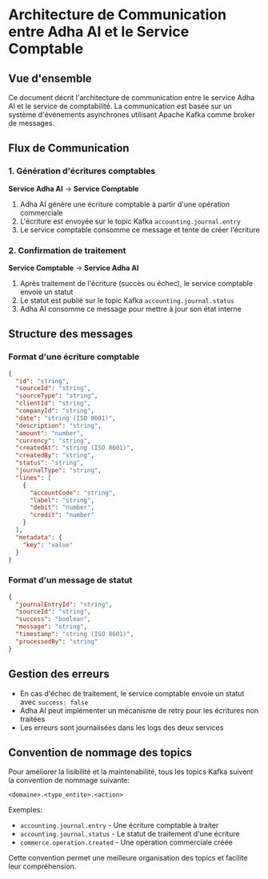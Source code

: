# Architecture de Communication entre Adha AI et le Service Comptable

## Vue d'ensemble

Ce document décrit l'architecture de communication entre le service Adha AI et le service de comptabilité. La communication est basée sur un système d'événements asynchrones utilisant Apache Kafka comme broker de messages.

## Flux de Communication

### 1. Génération d'écritures comptables

**Service Adha AI** → **Service Comptable**

1. Adha AI génère une écriture comptable à partir d'une opération commerciale
2. L'écriture est envoyée sur le topic Kafka `accounting.journal.entry`
3. Le service comptable consomme ce message et tente de créer l'écriture

### 2. Confirmation de traitement

**Service Comptable** → **Service Adha AI**

1. Après traitement de l'écriture (succès ou échec), le service comptable envoie un statut
2. Le statut est publié sur le topic Kafka `accounting.journal.status`
3. Adha AI consomme ce message pour mettre à jour son état interne

## Structure des messages

### Format d'une écriture comptable

```json
{
  "id": "string",
  "sourceId": "string",
  "sourceType": "string",
  "clientId": "string",
  "companyId": "string",
  "date": "string (ISO 8601)",
  "description": "string",
  "amount": "number",
  "currency": "string",
  "createdAt": "string (ISO 8601)",
  "createdBy": "string",
  "status": "string",
  "journalType": "string",
  "lines": [
    {
      "accountCode": "string",
      "label": "string",
      "debit": "number",
      "credit": "number"
    }
  ],
  "metadata": {
    "key": "value"
  }
}
```

### Format d'un message de statut

```json
{
  "journalEntryId": "string",
  "sourceId": "string",
  "success": "boolean",
  "message": "string",
  "timestamp": "string (ISO 8601)",
  "processedBy": "string"
}
```

## Gestion des erreurs

- En cas d'échec de traitement, le service comptable envoie un statut avec `success: false`
- Adha AI peut implémenter un mécanisme de retry pour les écritures non traitées
- Les erreurs sont journalisées dans les logs des deux services

## Convention de nommage des topics

Pour améliorer la lisibilité et la maintenabilité, tous les topics Kafka suivent la convention de nommage suivante:

```
<domaine>.<type_entite>.<action>
```

Exemples:
- `accounting.journal.entry` - Une écriture comptable à traiter
- `accounting.journal.status` - Le statut de traitement d'une écriture
- `commerce.operation.created` - Une opération commerciale créée

Cette convention permet une meilleure organisation des topics et facilite leur compréhension.
